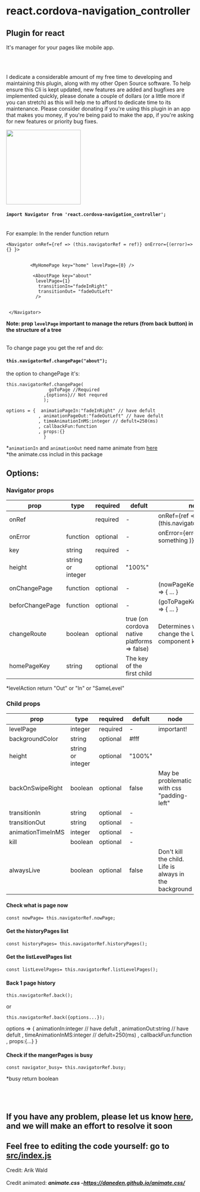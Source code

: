 # react.cordova-navigation_controller

## Plugin for react

It's manager for your pages like mobile app.<br>

<br/><br/>

I dedicate a considerable amount of my free time to developing and maintaining this plugin, along with my other Open Source software. To help ensure this Cli is kept updated, new features are added and bugfixes are implemented quickly, please donate a couple of dollars (or a little more if you can stretch) as this will help me to afford to dedicate time to its maintenance. Please consider donating if you're using this plugin in an app that makes you money, if you're being paid to make the app, if you're asking for new features or priority bug fixes.

<a href="https://paypal.me/orchoban">
  <img src="https://www.paypalobjects.com/en_US/i/btn/btn_donateCC_LG_global.gif" width="200px" alt=""/>
</a>

<br/>

#### `import Navigator from 'react.cordova-navigation_controller';`

<br>
For example:
In the render function return

```
<Navigator onRef={ref => (this.navigatorRef = ref)} onError={(error)=>{} }>


         <MyHomePage key="home" levelPage={0} />

          <AboutPage key="about"
           levelPage={1}
            transitionIn="fadeInRight"
            transitionOut= "fadeOutLeft"
           />


 </Navigator>
```

**Note: prop `levelPage` important to manage the returs (from back button) in the structure of a tree**<br><br>

To change page you get the ref and do:

#### `this.navigatorRef.changePage("about");`

the option to changePage it's:

```
this.navigatorRef.changePage(
                goToPage //Required
              ,{options}// Not requred
              );
```

```
options = {  animatioPageIn:"fadeInRight" // have defult
            , animationPageOut:"fadeOutLeft" // have defult
            , timeAnimationInMS:integer // defult=250(ms)
            , callbackFun:function
            , props:{}
              }
```

*`animationIn` and `animationOut` need name animate from [here](https://daneden.github.io/animate.css/) <br>
*the animate.css includ in this package

## Options:

### Navigator props

<table>
  <thead>
    <tr>
      <th>prop</th>
      <th>type</th>
       <th>required</th>
       <th>defult</th>
     <th>node</th>
    </tr>
  </thead>
  <tbody>
    <tr>
      <td>onRef</td>
     <td></td>
      <td>required</td>
     <td>-</td>
     <td> onRef={ref => (this.navigatorRef = ref)} </td>
    </tr>
     <tr>
      <td>onError</td>
     <td>function</td>
      <td>optional</td>
     <td>-</td>
     <td> onError={error => ( do something )} </td>
    </tr>
    <tr>
      <td>key</td>
     <td>string</td>
      <td>required</td>
     <td>-</td>
     <td></td>
    </tr>
     <tr>
      <td>height</td>
     <td>string or integer</td>
      <td>optional</td>
      <td>"100%"</td>
      <td></td>
    </tr>
     <tr>
      <td>onChangePage</td>
     <td>function</td>
      <td>optional</td>
       <td>-</td>
       <td>(nowPageKey,levelAction) => { ... }</td>
    </tr>
   <tr>
      <td>beforChangePage</td>
     <td>function</td>
      <td>optional</td>
       <td>-</td>
       <td>(goToPageKey,levelAction) => { ... }</td>
    </tr>
    <tr>
      <tr>
      <td>changeRoute</td>
     <td>boolean</td>
      <td>optional</td>
       <td>true (on cordova native platforms => false)</td>
       <td>Determines whether to change the URL to the component key</td>
    </tr>
      <td>homePageKey</td>
     <td>string</td>
      <td>optional</td>
       <td>The key of the first child</td>
       <td></td>
    </tr>
  </tbody>
</table>
*levelAction return "Out" or "In" or "SameLevel"

### Child props

<table>
  <thead>
    <tr>
      <th>prop</th>
      <th>type</th>
       <th>required</th>
       <th>defult</th>
     <th>node</th>
    </tr>
  </thead>
  <tbody>
    <tr>
      <td>levelPage</td>
     <td>integer</td>
      <td>required</td>
     <td>-</td>
     <td>important!</td>
    </tr>
    <tr>
      <td>backgroundColor</td>
     <td>string</td>
      <td>optional</td>
     <td>#fff</td>
     <td></td>
    </tr>
     <tr>
      <td>height</td>
     <td>string or integer</td>
      <td>optional</td>
      <td>"100%"</td>
      <td></td>
    </tr>
     <tr>
      <td>backOnSwipeRight</td>
     <td>boolean</td>
      <td>optional</td>
       <td>false</td>
       <td>May be problematic with css "padding-left" </td>
    </tr>
       <tr>
      <td>transitionIn</td>
     <td>string</td>
      <td>optional</td>
     <td>-</td>
     <td></td>
    </tr>
     <tr>
      <td>transitionOut</td>
     <td>string</td>
      <td>optional</td>
     <td>-</td>
     <td></td>
    </tr>
      <tr>
      <td>animationTimeInMS</td>
     <td>integer</td>
      <td>optional</td>
     <td>-</td>
     <td></td>
    </tr>
       <tr>
      <td>kill</td>
     <td>boolean</td>
      <td>optional</td>
     <td>-</td>
     <td></td>
    </tr>
   <tr>
      <td>alwaysLive</td>
     <td>boolean</td>
      <td>optional</td>
       <td>false</td>
       <td>Don't kill the child. Life is always in the background</td>
    </tr>
    
  </tbody>
</table>

#### Check what is page now

```
const nowPage= this.navigatorRef.nowPage;
```

#### Get the historyPages list

```
const historyPages= this.navigatorRef.historyPages();
```

#### Get the listLevelPages list

```
const listLevelPages= this.navigatorRef.listLevelPages();
```

#### Back 1 page history

```
this.navigatorRef.back();
```

or

```
this.navigatorRef.back({options...});
```

options => { animationIn:integer // have defult , animationOut:string // have defult , timeAnimationInMS:integer // defult=250(ms) , callbackFun:function , props:{...} }

#### Check if the mangerPages is busy

```
const navigator_busy= this.navigatorRef.busy;
```

\*busy return boolean  
<br><br><br>

## If you have any problem, please let us know [here](https://github.com/orchoban/react.cordova-navigation_controller/issues), and we will make an effort to resolve it soon

## Feel free to editing the code yourself: go to [src/index.js](https://github.com/orchoban/react.cordova-navigation_controller/blob/master/src/index.js)

Credit:
Arik Wald
<br><br>
Credit animated:
**_animate.css -https://daneden.github.io/animate.css/_**

